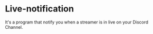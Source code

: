# Live-notification

It's a program that notify you when a streamer is in live on your Discord Channel.

